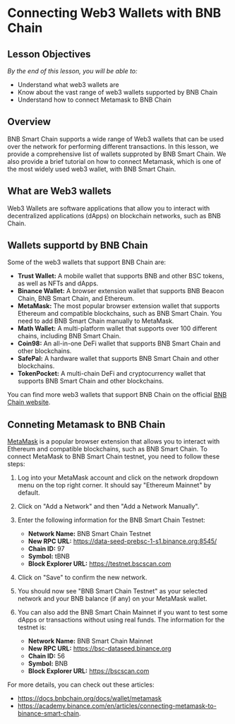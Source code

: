 # Connecting Web3 Wallets with BNB Chain 

## Lesson Objectives
*By the end of this lesson, you will be able to:*

- Understand what web3 wallets are 
- Know about the vast range of web3 wallets supported by BNB Chain
- Understand how to connect Metamask to BNB Chain

## Overview 
BNB Smart Chain supports a wide range of Web3 wallets that can be used over the network for performing different transactions. In this lesson, we provide a comprehensive list of wallets supproted by BNB Smart Chain. We also provide a brief tutorial on how to connect Metamask, which is one of the most widely used web3 wallet, with BNB Smart Chain.

## What are Web3 wallets 

Web3 Wallets are software applications that allow you to interact with decentralized applications (dApps) on blockchain networks, such as BNB Chain. 

## Wallets supportd by BNB Chain 

Some of the web3 wallets that support BNB Chain are:

* **Trust Wallet:** A mobile wallet that supports BNB and other BSC tokens, as well as NFTs and dApps.
* **Binance Wallet:** A browser extension wallet that supports BNB Beacon Chain, BNB Smart Chain, and Ethereum.
* **MetaMask:** The most popular browser extension wallet that supports Ethereum and compatible blockchains, such as BNB Smart Chain. You need to add BNB Smart Chain manually to MetaMask.
* **Math Wallet:** A multi-platform wallet that supports over 100 different chains, including BNB Smart Chain.
* **Coin98:** An all-in-one DeFi wallet that supports BNB Smart Chain and other blockchains.
* **SafePal:** A hardware wallet that supports BNB Smart Chain and other blockchains.
* **TokenPocket:** A multi-chain DeFi and cryptocurrency wallet that supports BNB Smart Chain and other blockchains.

You can find more web3 wallets that support BNB Chain on the official [BNB Chain website](https://docs.bnbchain.org/docs/Wallet#supported-wallets).

## Conneting Metamask to BNB Chain
[MetaMask](https://metamask.io/) is a popular browser extension that allows you to interact with Ethereum and compatible blockchains, such as BNB Smart Chain. To connect MetaMask to BNB Smart Chain testnet, you need to follow these steps:

1. Log into your MetaMask account and click on the network dropdown menu on the top right corner. It should say "Ethereum Mainnet" by default.
2. Click on "Add a Network" and then "Add a Network Manually".
3. Enter the following information for the BNB Smart Chain Testnet:
    * **Network Name:** BNB Smart Chain Testnet
    * **New RPC URL:** https://data-seed-prebsc-1-s1.binance.org:8545/
    * **Chain ID:** 97
    * **Symbol:** tBNB
    * **Block Explorer URL:** https://testnet.bscscan.com
4. Click on "Save" to confirm the new network.
5. You should now see "BNB Smart Chain Testnet" as your selected network and your BNB balance (if any) on your MetaMask wallet.
6. You can also add the BNB Smart Chain Mainnet if you want to test some dApps or transactions without using real funds. The information for the testnet is:

    * **Network Name:** BNB Smart Chain Mainnet
    * **New RPC URL:** https://bsc-dataseed.binance.org
    * **Chain ID:** 56
    * **Symbol:** BNB
    * **Block Explorer URL:** https://bscscan.com  

For more details, you can check out these articles: 
* <https://docs.bnbchain.org/docs/wallet/metamask>
* <https://academy.binance.com/en/articles/connecting-metamask-to-binance-smart-chain>.
